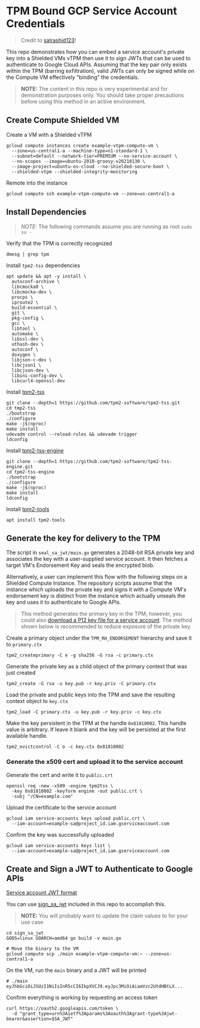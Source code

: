 # TPM Bound GCP Service Account Credentials

> Credit to [salrashid123](https://github.com/salrashid123/tpm2_evp_sign_decrypt)!

This repo demonstrates how you can embed a service account's
private key into a Shielded VMs vTPM then use it to sign JWTs that can
be used to authenticate to Google Cloud APIs. Assuming that the key pair
only exists within the TPM (barring exfiltration), valid JWTs can only
be signed while on the Compute VM effectively "binding" the credentials.

> **NOTE:** The content in this repo is very experimental and for demonstration
> purposes only. You should take proper precautions before using this method in
> an active environment.

## Create Compute Shielded VM

Create a VM with a Shielded vTPM
```
gcloud compute instances create example-vtpm-compute-vm \
  --zone=us-central1-a --machine-type=n1-standard-1 \
  --subnet=default --network-tier=PREMIUM --no-service-account \
  --no-scopes --image=ubuntu-2010-groovy-v20210130 \
  --image-project=ubuntu-os-cloud --no-shielded-secure-boot \
  --shielded-vtpm --shielded-integrity-monitoring
```

Remote into the instance
```
gcloud compute ssh example-vtpm-compute-vm --zone=us-central1-a
```

## Install Dependencies

> *NOTE:* The following commands assume you are running as root `sudo su -`

Verify that the TPM is correctly recognized
```
dmesg | grep tpm
```

Install `tpm2-tss` dependencies
```
apt update && apt -y install \
  autoconf-archive \
  libcmocka0 \
  libcmocka-dev \
  procps \
  iproute2 \
  build-essential \
  git \
  pkg-config \
  gcc \
  libtool \
  automake \
  libssl-dev \
  uthash-dev \
  autoconf \
  doxygen \
  libjson-c-dev \
  libcjson1 \
  libcjson-dev \
  libini-config-dev \
  libcurl4-openssl-dev
```

Install [tpm2-tss](https://github.com/tpm2-software/tpm2-tss/blob/master/INSTALL.md)
```
git clone --depth=1 https://github.com/tpm2-software/tpm2-tss.git
cd tmp2-tss
./bootstrap
./configure
make -j$(nproc)
make install
udevadm control --reload-rules && udevadm trigger
ldconfig
```

Install [tpm2-tss-engine](https://github.com/tpm2-software/tpm2-tss-engine/blob/master/INSTALL.md)
```
git clone --depth=1 https://github.com/tpm2-software/tpm2-tss-engine.git
cd tpm2-tss-engine
./bootstrap
./configure
make -j$(nproc)
make install
ldconfig
```

Install [tpm2-tools](https://github.com/tpm2-software/tpm2-tools)
```
apt install tpm2-tools
```

## Generate the key for delivery to the TPM

The script in `seal_sa_jwt/main.go` generates a 2048-bit RSA private key 
and associates the key with a user-supplied service account. It then 
fetches a target VM's Endorsement Key and seals the encrypted blob. 

Alternatively, a user can implement this flow with the following steps 
on a Shielded Compute Instance. The repository scripts assume that the instance 
which uploads the private key and signs it with a Compute VM's endorsement 
key is distinct from the instance which actually unseals the key and 
uses it to authenticate to Google APIs.

> This method generates the primary key in the TPM; however, you could
> also [download a P12 key file for a service account](embed_sa_p12_keys.md).
> The method shown below is recommended to reduce exposure of the private key.

Create a primary object under the `TPM_RH_ENDORSEMENT` hierarchy
and save it to `primary.ctx`
```
tpm2_createprimary -C e -g sha256 -G rsa -c primary.ctx
```

Generate the private key as a child object of the primary context that was
just created
```
tpm2_create -G rsa -u key.pub -r key.priv -C primary.ctx
```

Load the private and public keys into the TPM and save the resulting context
object to `key.ctx`
```
tpm2_load -C primary.ctx -u key.pub -r key.priv -c key.ctx
```

Make the key persistent in the TPM at the handle `0x81010002`. This handle
value is arbitrary. If leave it blank and the key will be persisted at the
first available handle.
```
tpm2_evictcontrol -C o -c key.ctx 0x81010002
```

### Generate the x509 cert and upload it to the service account

Generate the cert and write it to `public.crt`
```
openssl req -new -x509 -engine tpm2tss \
  -key 0x81010002 -keyform engine -out public.crt \
  -subj "/CN=example.com"
```

Upload the certificate to the service account
```
gcloud iam service-accounts keys upload public.crt \
  --iam-account=example-sa@project_id.iam.gserviceaccount.com
```

Confirm the key was successfully uploaded
```
gcloud iam service-accounts keys list \
  --iam-account=example-sa@project_id.iam.gserviceaccount.com
```

## Create and Sign a JWT to Authenticate to Google APIs

[Service account JWT format](https://developers.google.com/identity/protocols/oauth2/service-account#authorizingrequests)

You can use [sign_sa_jwt](./sign_sa_jwt) included in this repo to accomplish this.

> **NOTE:** You will probably want to update the claim values to for your use case

```
cd sign_sa_jwt
GOOS=linux GOARCH=amd64 go build -v main.go

# Move the binary to the VM
gcloud compute scp ./main example-vtpm-compute-vm:~ --zone=us-central1-a
```

On the VM, run the `main` binary and a JWT will be printed
```
# ./main
eyJhbGciOiJSUzI1NiIsInR5cCI6IkpXVCJ9.eyJpc3MiOiAiamVzc2UtdHBtLX...
```

Confirm everything is working by requesting an access token
```
curl https://oauth2.googleapis.com/token \
  -d "grant_type=urn%3Aietf%3Aparams%3Aoauth%3Agrant-type%3Ajwt-bearer&assertion=$SA_JWT"
```
